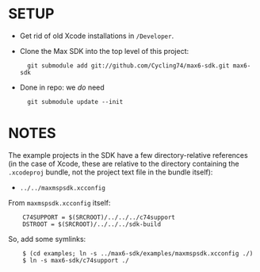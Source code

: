 # SETUP

- Get rid of old Xcode installations in `/Developer`.

- Clone the Max SDK into the top level of this project:

        git submodule add git://github.com/Cycling74/max6-sdk.git max6-sdk

- Done in repo: we *do* need

        git submodule update --init

# NOTES

The example projects in the SDK have a few directory-relative references (in the case of Xcode, these are relative to the directory containing the `.xcodeproj` bundle, not the project text file in the bundle itself):

- `../../maxmspsdk.xcconfig`

From `maxmspsdk.xcconfig` itself:

        C74SUPPORT = $(SRCROOT)/../../../c74support
        DSTROOT = $(SRCROOT)/../../../sdk-build

So, add some symlinks:

        $ (cd examples; ln -s ../max6-sdk/examples/maxmspsdk.xcconfig ./)
        $ ln -s max6-sdk/c74support ./
